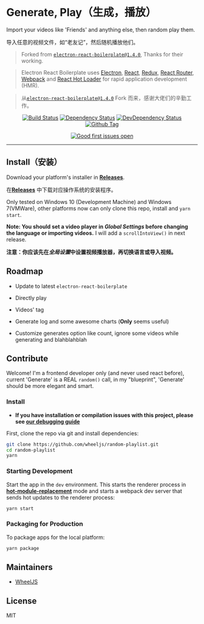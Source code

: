# Generate, Play（生成，播放）

Import your videos like 'Friends' and anything else, then random play them.

导入任意的视频文件，如“老友记”，然后随机播放他们。

> Forked from [`electron-react-boilerplate@1.4.0`](//electron-react-boilerplate.js.org/), Thanks for their working.

>  <p>
>    Electron React Boilerplate uses <a href="https://electron.atom.io/">Electron</a>, <a href="https://facebook.github.io/react/">React</a>, <a href="https://github.com/reactjs/redux">Redux</a>, <a href="https://github.com/reactjs/react-router">React Router</a>, <a href="https://webpack.github.io/docs/">Webpack</a> and <a href="https://github.com/gaearon/react-hot-loader">React Hot Loader</a> for rapid application development (HMR).
>  </p>

> 从[`electron-react-boilerplate@1.4.0`](//electron-react-boilerplate.js.org/) Fork 而来，感谢大佬们的辛勤工作。

<div align="center">

[![Build Status][github-actions-status]][github-actions-url]
[![Dependency Status][david-image]][david-url]
[![DevDependency Status][david-dev-image]][david-dev-url]
[![Github Tag][github-tag-image]][github-tag-url]

[![Good first issues open][good-first-issue-image]][good-first-issue-url]

</div>

<hr />

## Install（安装）

Download your platform's installer in [**Releases**](releases/latest).

在[**Releases**](releases/latest) 中下载对应操作系统的安装程序。

Only tested on Windows 10 (Development Machine) and Windows 7(VMWare), other platforms now can only clone this repo, install and `yarn start`.

**Note: You should set a video player in _Global Settings_ before changing the language or importing videos.** I will add a `scrollIntoView()` in next release.

**注意：你应该先在*全局设置*中设置视频播放器，再切换语言或导入视频。**

## Roadmap

- Update to latest `electron-react-boilerplate`

- Directly play

- Videos' tag

- Generate log and some awesome charts (**Only** seems useful)

- Customize generates option like count, ignore some videos while generating and blahblahblah

## Contribute

Welcome! I'm a frontend developer only (and never used react before), current 'Generate' is a REAL `random()` call, in my "blueprint", 'Generate' should be more elegant and smart.

### Install

- **If you have installation or compilation issues with this project, please see [our debugging guide](https://github.com/electron-react-boilerplate/electron-react-boilerplate/issues/400)**

First, clone the repo via git and install dependencies:

```bash
git clone https://github.com/wheeljs/random-playlist.git
cd random-playlist
yarn
```

### Starting Development

Start the app in the `dev` environment. This starts the renderer process in [**hot-module-replacement**](https://webpack.js.org/guides/hmr-react/) mode and starts a webpack dev server that sends hot updates to the renderer process:

```bash
yarn start
```

### Packaging for Production

To package apps for the local platform:

```bash
yarn package
```

## Maintainers

- [WheelJS](https://github.com/wheeljs)

## License

MIT

[github-actions-status]: https://github.com/wheeljs/random-playlist/workflows/Test/badge.svg
[github-actions-url]: https://github.com/wheeljs/random-playlist/actions
[github-tag-image]: https://img.shields.io/github/tag/electron-react-boilerplate/electron-react-boilerplate.svg?label=version
[github-tag-url]: https://github.com/wheeljs/random-playlist/releases/latest
[david-image]: https://img.shields.io/david/wheeljs/random-playlist.svg
[david-url]: https://david-dm.org/wheeljs/random-playlist
[david-dev-image]: https://img.shields.io/david/dev/wheeljs/random-playlist.svg?label=devDependencies
[david-dev-url]: https://david-dm.org/wheeljs/random-playlist?type=dev
[good-first-issue-image]: https://img.shields.io/github/issues/wheeljs/random-playlist/good%20first%20issue.svg?label=good%20first%20issues
[good-first-issue-url]: https://github.com/wheeljs/random-playlist/issues?q=is%3Aopen+is%3Aissue+label%3A"good+first+issue"
